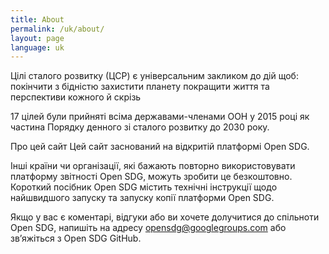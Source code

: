 ```yaml
---
title: About
permalink: /uk/about/
layout: page
language: uk
---
```


Цілі сталого розвитку (ЦСР) є універсальним закликом до дій щоб:
покінчити з бідністю
захистити планету
покращити життя та перспективи кожного й скрізь

17 цілей були прийняті всіма державами-членами ООН у 2015 році як частина Порядку денного зі сталого розвитку до 2030 року.

Про цей сайт
Цей сайт заснований на відкритій платформі Open SDG.

Інші країни чи організації, які бажають повторно використовувати платформу звітності Open SDG, можуть зробити це безкоштовно. Короткий посібник Open SDG містить технічні інструкції щодо найшвидшого запуску та запуску копії платформи Open SDG.

Якщо у вас є коментарі, відгуки або ви хочете долучитися до спільноти Open SDG, напишіть на адресу opensdg@googlegroups.com або зв’яжіться з Open SDG GitHub.
